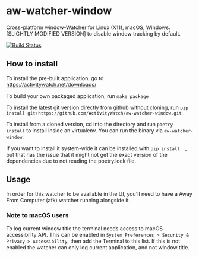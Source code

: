 aw-watcher-window
=================

Cross-platform window-Watcher for Linux (X11), macOS, Windows.
[SLIGHTLY MODIFIED VERSION] to disable window tracking by default.

[![Build Status](https://travis-ci.org/ActivityWatch/aw-watcher-window.svg?branch=master)](https://travis-ci.org/ActivityWatch/aw-watcher-window)

## How to install

To install the pre-built application, go to https://activitywatch.net/downloads/

To build your own packaged application, run `make package`

To install the latest git version directly from github without cloning, run
`pip install git+https://github.com/ActivityWatch/aw-watcher-window.git`

To install from a cloned version, cd into the directory and run
`poetry install` to install inside an virtualenv. You can run the binary via `aw-watcher-window`.

If you want to install it system-wide it can be installed with `pip install .`, but that has the issue
that it might not get the exact version of the dependencies due to not reading the poetry.lock file.

## Usage

In order for this watcher to be available in the UI, you'll need to have a Away From Computer (afk) watcher running alongside it.

### Note to macOS users

To log current window title the terminal needs access to macOS accessibility API.
This can be enabled in `System Preferences > Security & Privacy > Accessibility`, then add the Terminal to this list. If this is not enabled the watcher can only log current application, and not window title.

